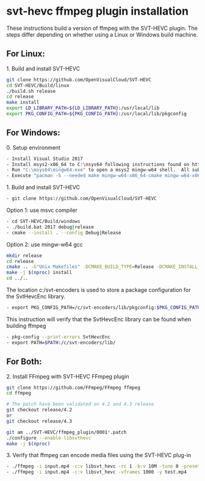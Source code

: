# svt-hevc ffmpeg plugin installation

These instructions build a version of ffmpeg with the SVT-HEVC plugin.  The steps differ depending
on whether using a Linux or Windows build machine.

## For Linux:
1\. Build and install SVT-HEVC 
``` bash
git clone https://github.com/OpenVisualCloud/SVT-HEVC
cd SVT-HEVC/Build/linux
./build.sh release
cd release
make install
export LD_LIBRARY_PATH=${LD_LIBRARY_PATH}:/usr/local/lib
export PKG_CONFIG_PATH=${PKG_CONFIG_PATH}:/usr/local/lib/pkgconfig
```
## For Windows:
0\. Setup environment
``` bash
- Install Visual Studio 2017
- Install msys2-x86_64 to C:\msys64 following instructions found on http://www.msys2.org/
- Run "C:\msys64\mingw64.exe" to open a msys2 mingw-w64 shell.  All subsequent build steps should be done in this shell.
- Execute "pacman -S --needed make mingw-w64-x86_64-cmake mingw-w64-x86_64-gcc mingw-w64-x86_64-yasm mingw-w64-x86_64-SDL2 perl diffutils pkg-config git tar" in the console
```
1\. Build and install SVT-HEVC
``` bash
- git clone https://github.com/OpenVisualCloud/SVT-HEVC
```
Option 1: use msvc compiler
``` bash
- cd SVT-HEVC/Build/windows
- ./build.bat 2017 debug|release
- cmake --install . --config Debug|Release
```
Option 2: use mingw-w64 gcc
``` bash
mkdir release
cd release
cmake .. -G"Unix Makefiles" -DCMAKE_BUILD_TYPE=Release -DCMAKE_INSTALL_PREFIX=C:/svt-encoders -DBUILD_SHARED_LIBS=off
make -j $(nproc) install
cd ../..
```
The location c:/svt-encoders is used to store a package configuration for the SvtHevcEnc library.
``` bash
- export PKG_CONFIG_PATH=/c/svt-encoders/lib/pkgconfig:$PKG_CONFIG_PATH
```
This instruction will verify that the SvtHevcEnc library can be found when building ffmpeg
``` bash
- pkg-config --print-errors SvtHevcEnc
- export PATH=$PATH:/c/svt-encoders/lib/
```
## For Both:
2\. Install FFmpeg with SVT-HEVC FFmpeg plugin
``` bash
git clone https://github.com/FFmpeg/FFmpeg ffmpeg
cd ffmpeg

# The patch have been validated on 4.2 and 4.3 release
git checkout release/4.2
or 
git checkout release/4.3

git am ../SVT-HEVC/ffmpeg_plugin/0001*.patch
./configure --enable-libsvthevc
make -j $(nproc)
```
3\. Verify that ffmpeg can encode media files using the SVT-HEVC plug-in
``` bash
- ./ffmpeg -i input.mp4 -c:v libsvt_hevc -rc 1 -b:v 10M -tune 0 -preset 9 -y test.265
- ./ffmpeg -i input.mp4 -c:v libsvt_hevc -vframes 1000 -y test.mp4
```

